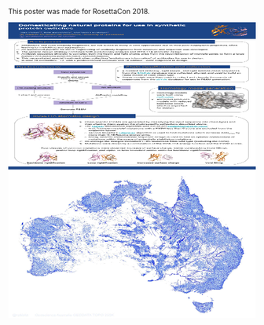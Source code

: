 
This poster was made for RosettaCon 2018.

<img src="../images/jakeparker_RosettaCon_poster_portrait.png" width=800 height=300>
<img src="../images/test.jpg" width=800 height=300>
